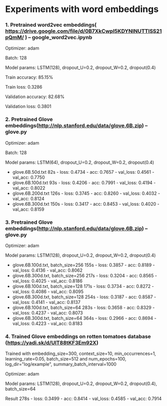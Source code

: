 # Experiments with word embeddings

### 1. Pretrained word2vec embeddings( https://drive.google.com/file/d/0B7XkCwpI5KDYNlNUTTlSS21pQmM/ ) – google_word2vec.ipynb 

Optimizer: adam

Batch: 128

Model params: LSTM(128), dropout_U=0.2, dropout_W=0.2, dropout(0.4)

Train accuracy: 85.15%

Train loss: 0.3286

Validation accuracy: 82.68%

Validation loss: 0.3801

### 2. Pretrained Glove embeddings(http://nlp.stanford.edu/data/glove.6B.zip) – glove.py

Optimizer: adam

Batch: 128

Model params: LSTM(64), dropout_U=0.2, dropout_W=0.2, dropout(0.4)

- glove.6B.50d.txt      82s - loss: 0.4734 - acc: 0.7657 - val_loss: 0.4561 - val_acc: 0.7750
- glove.6B.100d.txt     93s - loss: 0.4206 - acc: 0.7991 - val_loss: 0.4194 - val_acc: 0.8022
- glove.6B.200d.txt     126s - loss: 0.3745 - acc: 0.8260 - val_loss: 0.4032 - val_acc: 0.8124
- glove.6B.300d.txt     150s - loss: 0.3417 - acc: 0.8453 - val_loss: 0.4020 - val_acc: 0.8159

### 3. Pretrained Glove embeddings(http://nlp.stanford.edu/data/glove.6B.zip) – glove.py

Optimizer: adam

Model params: LSTM(128), dropout_U=0.2, dropout_W=0.2, dropout(0.4)

- glove.6B.100d.txt, batch_size=256     155s - loss: 0.3857 - acc: 0.8189 - val_loss: 0.4136 - val_acc: 0.8062     
- glove.6B.300d.txt, batch_size=256     217s - loss: 0.3204 - acc: 0.8565 - val_loss: 0.4025 - val_acc: 0.8186
- glove.6B.100d.txt, batch_size=128     171s - loss: 0.3734 - acc: 0.8272 - val_loss: 0.4086 - val_acc: 0.8095
- glove.6B.300d.txt, batch_size=128     254s - loss: 0.3187 - acc: 0.8587 - val_loss: 0.4141 - val_acc: 0.8137
- glove.6B.100d.txt, batch_size=64      283s - loss: 0.3658 - acc: 0.8329 - val_loss: 0.4237 - val_acc: 0.8073
- glove.6B.300d.txt, batch_size=64      364s - loss: 0.2966 - acc: 0.8694 - val_loss: 0.4223 - val_acc: 0.8183

### 4. Trained Glove embeddings on rotten tomatoes database (https://yadi.sk/d/UlT88tKF3Em92X) 

Trained with embedding_size=300, context_size=10, min_occurrences=1, learning_rate=0.05, batch_size=512
and num_epochs=100, log_dir="log/example", summary_batch_interval=1000

Optimizer: adam

Model params: LSTM(128), dropout_U=0.2, dropout_W=0.2, dropout(0.4), batch_size=64

Result 278s - loss: 0.3499 - acc: 0.8414 - val_loss: 0.4585 - val_acc: 0.7914

